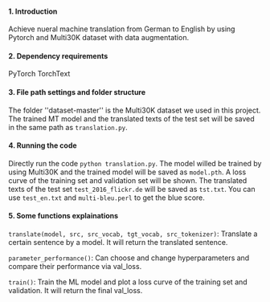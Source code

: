 #### 1. Introduction

Achieve nueral machine translation from German to English by using Pytorch and Multi30K dataset with data augmentation.

#### 2.  Dependency requirements

PyTorch
TorchText

#### 3. File path settings and folder structure

The folder ''dataset-master'' is the Multi30K dataset we used in this project. The trained MT model and the translated texts of the test set will be saved in the same path as ```translation.py```.

#### 4. Running the code

Directly run the code ```python translation.py```.
The model willed be trained by using Multi30K and the trained model will be saved as ```model.pth```.
A loss curve of the training set and validation set will be shown.
The translated texts of the test set ```test_2016_flickr.de``` will be saved as ```tst.txt```.
You can use ```test_en.txt``` and ```multi-bleu.perl``` to get the blue score.

#### 5. Some functions explainations

```translate(model, src, src_vocab, tgt_vocab, src_tokenizer)```:
Translate a certain sentence by a model. It will return the translated sentence.

```parameter_performance()```:
Can choose and change hyperparameters and compare their performance via val_loss.

```train()```:
Train the ML model and plot a loss curve of the training set and validation. It will return the final val_loss.
